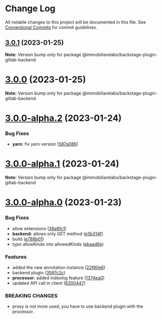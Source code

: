 # Change Log

All notable changes to this project will be documented in this file.
See [Conventional Commits](https://conventionalcommits.org) for commit guidelines.

## [3.0.1](https://github.com/immobiliare/backstage-plugin-gitlab/compare/v3.0.0...v3.0.1) (2023-01-25)

**Note:** Version bump only for package @immobiliarelabs/backstage-plugin-gitlab-backend

# [3.0.0](https://github.com/immobiliare/backstage-plugin-gitlab/compare/v3.0.0-alpha.2...v3.0.0) (2023-01-25)

**Note:** Version bump only for package @immobiliarelabs/backstage-plugin-gitlab-backend

# [3.0.0-alpha.2](https://github.com/immobiliare/backstage-plugin-gitlab/compare/v3.0.0-alpha.1...v3.0.0-alpha.2) (2023-01-24)

### Bug Fixes

-   **yarn:** fix yarn version ([587a086](https://github.com/immobiliare/backstage-plugin-gitlab/commit/587a0860df800e8cf2766aaaab8f82ac6fd30263))

# [3.0.0-alpha.1](https://github.com/immobiliare/backstage-plugin-gitlab/compare/v3.0.0-alpha.0...v3.0.0-alpha.1) (2023-01-24)

**Note:** Version bump only for package @immobiliarelabs/backstage-plugin-gitlab-backend

# [3.0.0-alpha.0](https://github.com/immobiliare/backstage-plugin-gitlab/compare/v2.1.1...v3.0.0-alpha.0) (2023-01-23)

### Bug Fixes

-   allow extensions ([38a6fc1](https://github.com/immobiliare/backstage-plugin-gitlab/commit/38a6fc18319d2cf49a28680ba2e7eacfc5fdda7b))
-   **backend:** allows only GET method ([e3b314f](https://github.com/immobiliare/backstage-plugin-gitlab/commit/e3b314f93ca59f2bea8058767e9aed09e1fae458))
-   build ([e788b01](https://github.com/immobiliare/backstage-plugin-gitlab/commit/e788b01c6fcda512e4acd389f7cf070bece7e457))
-   typo allowKinds into allowedKinds ([ebaad6e](https://github.com/immobiliare/backstage-plugin-gitlab/commit/ebaad6ee90cec89fb008491f18dd38988cfdc2da))

### Features

-   added the new annotation instance ([22f80e6](https://github.com/immobiliare/backstage-plugin-gitlab/commit/22f80e654f8c909d063fec332bec1f5d8b58c48b))
-   backend plugin ([3597c2c](https://github.com/immobiliare/backstage-plugin-gitlab/commit/3597c2cd4a0f92d411ba579579d9f3f1df204cc7))
-   **processor:** added indexing feature ([1374ea0](https://github.com/immobiliare/backstage-plugin-gitlab/commit/1374ea09bf8ada12af0b592ccb37d042381eda2f))
-   updated API call in client ([6300447](https://github.com/immobiliare/backstage-plugin-gitlab/commit/63004472690ee621527ac6d985f34157d6a3db0e))

### BREAKING CHANGES

-   proxy is not more used, you have to use backend plugin with the processor.
